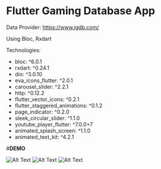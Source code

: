 # Flutter Gaming Database App

Data Provider: https://www.igdb.com/

Using Bloc, Rxdart

Technologies:

  - bloc: ^6.0.1
  - rxdart: ^0.24.1
  - dio: ^3.0.10
  - eva_icons_flutter: ^2.0.1
  - carousel_slider: ^2.2.1
  - http: ^0.12.2
  - flutter_vector_icons: ^0.2.1
  - flutter_staggered_animations: ^0.1.2
  - page_indicator: ^0.2.0
  - sleek_circular_slider: ^1.1.0
  - youtube_player_flutter: ^7.0.0+7
  - animated_splash_screen: ^1.1.0
  - animated_text_kit: ^4.2.1

#**DEMO**

![Alt Text](https://media.giphy.com/media/VQzCsfQ3gkV7hquan3/giphy.gif)     ![Alt Text](https://media.giphy.com/media/2nND7kP0aHitr97G2M/giphy.gif) ![Alt Text](https://media.giphy.com/media/qhMXLbIXxzB5qjS67m/giphy.gif)
